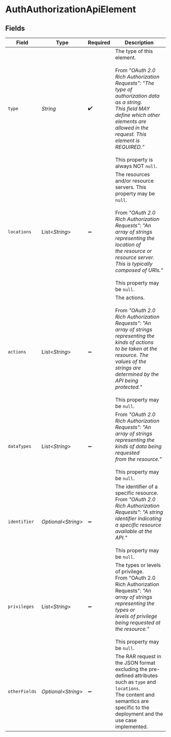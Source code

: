 # AuthAuthorizationApiElement


## Fields

| Field                                                                                                                                                                                                                                                                         | Type                                                                                                                                                                                                                                                                          | Required                                                                                                                                                                                                                                                                      | Description                                                                                                                                                                                                                                                                   |
| ----------------------------------------------------------------------------------------------------------------------------------------------------------------------------------------------------------------------------------------------------------------------------- | ----------------------------------------------------------------------------------------------------------------------------------------------------------------------------------------------------------------------------------------------------------------------------- | ----------------------------------------------------------------------------------------------------------------------------------------------------------------------------------------------------------------------------------------------------------------------------- | ----------------------------------------------------------------------------------------------------------------------------------------------------------------------------------------------------------------------------------------------------------------------------- |
| `type`                                                                                                                                                                                                                                                                        | *String*                                                                                                                                                                                                                                                                      | :heavy_check_mark:                                                                                                                                                                                                                                                            | The type of this element.<br/><br/>From _"OAuth 2.0 Rich Authorization Requests"_: _"The type of authorization data as a string.<br/>This field MAY define which other elements are allowed in the request. This element is REQUIRED."_<br/><br/>This property is always NOT `null`.<br/> |
| `locations`                                                                                                                                                                                                                                                                   | List\<*String*>                                                                                                                                                                                                                                                               | :heavy_minus_sign:                                                                                                                                                                                                                                                            | The resources and/or resource servers. This property may be `null`.<br/><br/>From _"OAuth 2.0 Rich Authorization Requests"_: _"An array of strings representing the location of<br/>the resource or resource server. This is typically composed of URIs."_<br/><br/>This property may be `null`.<br/> |
| `actions`                                                                                                                                                                                                                                                                     | List\<*String*>                                                                                                                                                                                                                                                               | :heavy_minus_sign:                                                                                                                                                                                                                                                            | The actions.<br/><br/>From _"OAuth 2.0 Rich Authorization Requests"_: _"An array of strings representing the kinds of actions<br/>to be taken at the resource. The values of the strings are determined by the API being protected."_<br/><br/>This property may be `null`.<br/> |
| `dataTypes`                                                                                                                                                                                                                                                                   | List\<*String*>                                                                                                                                                                                                                                                               | :heavy_minus_sign:                                                                                                                                                                                                                                                            | From _"OAuth 2.0 Rich Authorization Requests"_: _"An array of strings representing the kinds of data being requested<br/>from the resource."_<br/><br/>This property may be `null`.<br/>                                                                                      |
| `identifier`                                                                                                                                                                                                                                                                  | *Optional\<String>*                                                                                                                                                                                                                                                           | :heavy_minus_sign:                                                                                                                                                                                                                                                            | The identifier of a specific resource.<br/>From _"OAuth 2.0 Rich Authorization Requests"_: _"A string identifier indicating a specific resource available at the API."_<br/><br/>This property may be `null`.<br/>                                                            |
| `privileges`                                                                                                                                                                                                                                                                  | List\<*String*>                                                                                                                                                                                                                                                               | :heavy_minus_sign:                                                                                                                                                                                                                                                            | The types or levels of privilege.<br/>From "OAuth 2.0 Rich Authorization Requests": _"An array of strings representing the types or<br/>levels of privilege being requested at the resource."_<br/><br/>This property may be `null`.<br/>                                     |
| `otherFields`                                                                                                                                                                                                                                                                 | *Optional\<String>*                                                                                                                                                                                                                                                           | :heavy_minus_sign:                                                                                                                                                                                                                                                            | The RAR request in the JSON format excluding the pre-defined attributes such as `type` and `locations`.<br/>The content and semantics are specific to the deployment and the use case implemented.<br/>                                                                       |